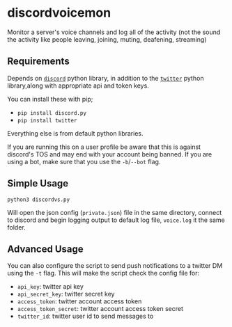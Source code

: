 # discordvoicemon

Monitor a server's voice channels and log all of the activity (not the sound the activity like people leaving, joining, muting, deafening, streaming)

## Requirements
Depends on [`discord`](https://pypi.org/project/discord.py/) python library, in addition to the [`twitter`](https://pypi.org/project/twitter/) python library,along with appropriate api and token keys.

You can install these with pip;
- `pip install discord.py`
- `pip install twitter`

Everything else is from default python libraries.

If you are running this on a user profile be aware that this is against discord's TOS and may end with your account being banned. If you are using a bot, make sure that you use the `-b`/`--bot` flag.


## Simple Usage

`python3 discordvs.py`

Will open the json config (`private.json`) file in the same directory, connect to discord and begin logging output to default log file, `voice.log` it the same folder.

## Advanced Usage

You can also configure the script to send push notifications to a twitter DM using the `-t` flag. This will make the script check the config file for:
- `api_key`: twitter api key
- `api_secret_key`: twitter secret key
- `access_token`: twitter account access token
- `access_token_secret`: twitter account access token secret
- `twitter_id`: twitter user id to send messages to
